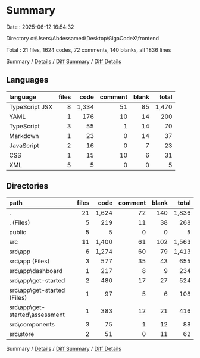 # Summary

Date : 2025-06-12 16:54:32

Directory c:\\Users\\Abdessamed\\Desktop\\GigaCodeX\\frontend

Total : 21 files,  1624 codes, 72 comments, 140 blanks, all 1836 lines

Summary / [Details](details.md) / [Diff Summary](diff.md) / [Diff Details](diff-details.md)

## Languages
| language | files | code | comment | blank | total |
| :--- | ---: | ---: | ---: | ---: | ---: |
| TypeScript JSX | 8 | 1,334 | 51 | 85 | 1,470 |
| YAML | 1 | 176 | 10 | 14 | 200 |
| TypeScript | 3 | 55 | 1 | 14 | 70 |
| Markdown | 1 | 23 | 0 | 14 | 37 |
| JavaScript | 2 | 16 | 0 | 7 | 23 |
| CSS | 1 | 15 | 10 | 6 | 31 |
| XML | 5 | 5 | 0 | 0 | 5 |

## Directories
| path | files | code | comment | blank | total |
| :--- | ---: | ---: | ---: | ---: | ---: |
| . | 21 | 1,624 | 72 | 140 | 1,836 |
| . (Files) | 5 | 219 | 11 | 38 | 268 |
| public | 5 | 5 | 0 | 0 | 5 |
| src | 11 | 1,400 | 61 | 102 | 1,563 |
| src\\app | 6 | 1,274 | 60 | 79 | 1,413 |
| src\\app (Files) | 3 | 577 | 35 | 43 | 655 |
| src\\app\\dashboard | 1 | 217 | 8 | 9 | 234 |
| src\\app\\get-started | 2 | 480 | 17 | 27 | 524 |
| src\\app\\get-started (Files) | 1 | 97 | 5 | 6 | 108 |
| src\\app\\get-started\\assessment | 1 | 383 | 12 | 21 | 416 |
| src\\components | 3 | 75 | 1 | 12 | 88 |
| src\\store | 2 | 51 | 0 | 11 | 62 |

Summary / [Details](details.md) / [Diff Summary](diff.md) / [Diff Details](diff-details.md)